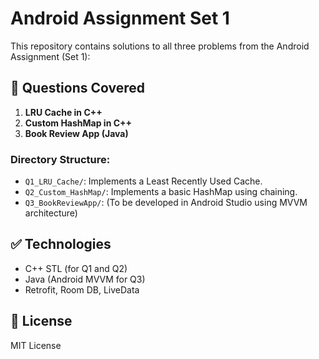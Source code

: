# Android Assignment Set 1

This repository contains solutions to all three problems from the Android Assignment (Set 1):

## 📌 Questions Covered

1. **LRU Cache in C++**
2. **Custom HashMap in C++**
3. **Book Review App (Java)**

### Directory Structure:

- `Q1_LRU_Cache/`: Implements a Least Recently Used Cache.
- `Q2_Custom_HashMap/`: Implements a basic HashMap using chaining.
- `Q3_BookReviewApp/`: (To be developed in Android Studio using MVVM architecture)

## ✅ Technologies

- C++ STL (for Q1 and Q2)
- Java (Android MVVM for Q3)
- Retrofit, Room DB, LiveData

## 📄 License

MIT License